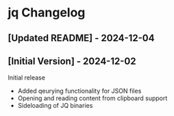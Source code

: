 # jq Changelog

## [Updated README] - 2024-12-04

## [Initial Version] - 2024-12-02

Initial release

- Added qeurying functionality for JSON files
- Opening and reading content from clipboard support
- Sideloading of JQ binaries
